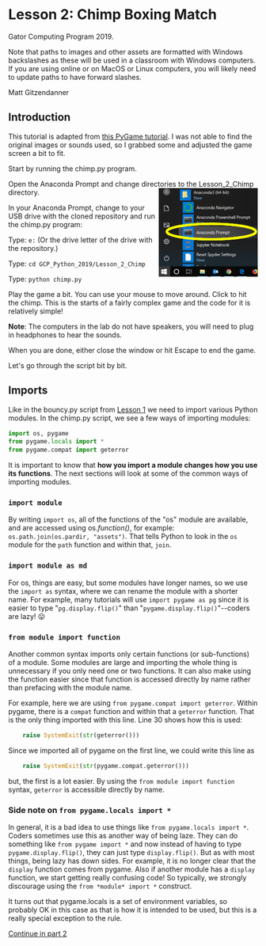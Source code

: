 
# Lesson 2: Chimp Boxing Match

Gator Computing Program 2019.

Note that paths to images and other assets are formatted with Windows backslashes as these will be used in a classroom with Windows computers. If you are using online or on MacOS or Linux computers, you will likely need to update paths to have forward slashes.

Matt Gitzendanner

## Introduction

This tutorial is adapted from [this PyGame tutorial](https://www.pygame.org/docs/tut/ChimpLineByLine.html). I was not able to find the original images or sounds used, so I grabbed some and adjusted the game screen a bit to fit.

Start by running the chimp.py program.

Open the Anaconda Prompt and change directories to the Lesson_2_Chimp directory. <img src="..\assets\notebook_images\Anaconda_Prompt_Launch.png" width=200 align="right">

In your Anaconda Prompt, change to your USB drive with the cloned repository and run the chimp.py program:

Type: `e:` (Or the drive letter of the drive with the repository.)

Type: `cd GCP_Python_2019/Lesson_2_Chimp`

Type: `python chimp.py`

Play the game a bit. You can use your mouse to move around. Click to hit the chimp. This is the starts of a fairly complex game and the code for it is relatively simple!

**Note**: The computers in the lab do not have speakers, you will need to plug in headphones to hear the sounds.

When you are done, either close the window or hit Escape to end the game.

Let's go through the script bit by bit.

## Imports

Like in the bouncy.py script from [Lesson 1](../Lesson_1_BouncyBall/bouncy.py) we need to import various Python modules. In the chimp.py script, we see a few ways of importing modules:

```python
import os, pygame
from pygame.locals import *
from pygame.compat import geterror
```

 It is important to know that **how you import a module changes how you use its functions**. The next sections will look at some of the common ways of importing modules.

### `import module`

By writing `import os`, all of the functions of the "os" module are available, and are accessed using os.*function()*, for example: `os.path.join(os.pardir, "assets")`. That tells Python to look in the `os` module for the `path` function and within that, `join`.

### `import module as md`

For os, things are easy, but some modules have longer names, so we use the `import as` syntax, where we can rename the module with a shorter name. For example, many tutorials will use `import pygame as pg` since it is easier to type "`pg.display.flip()`" than "`pygame.display.flip()`"--coders are lazy! :stuck_out_tongue:

### `from module import function`

Another common syntax imports only certain functions (or sub-functions) of a module. Some modules are large and importing the whole thing is unnecessary if you only need one or two functions. It can also make using the function easier since that function is accessed directly by name rather than prefacing with the module name.

For example, here we are using `from pygame.compat import geterror`. Within pygame, there is a `compat` function and within that a `geterror` function. That is the only thing imported with this line. Line 30 shows how this is used:

```python
    raise SystemExit(str(geterror()))
 ```

 Since we imported all of pygame on the first line, we could write this line as

```python
    raise SystemExit(str(pygame.compat.geterror()))
```

but, the first is a lot easier. By using the `from module import function` syntax, `geterror` is accessible directly by name.  

### Side note on `from pygame.locals import *`

In general, it is a bad idea to use things like `from pygame.locals import *`. Coders sometimes use this as another way of being laze. They can do something like `from pygame import *` and now instead of having to type `pygame.display.flip()`, they can just type `display.flip()`. But as with most things, being lazy has down sides. For example, it is no longer clear that the `display` function comes from pygame. Also if another module has a `display` function, we start getting really confusing code! So typically, we strongly discourage using the `from *module* import *` construct.

It turns out that pygame.locals is a set of environment variables, so probably OK in this case as that is how it is intended to be used, but this is a really special exception to the rule.

[Continue in part 2](Chimp_part_2.md)